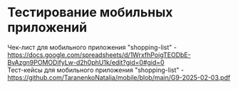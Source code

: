 # Тестирование мобильных приложений
Чек-лист для мобильного приложения "shopping-list" - https://docs.google.com/spreadsheets/d/1WrxfhPoigTEODbE-BvAzgn9POMODifyLw-d2h0phU1k/edit?gid=0#gid=0  
Тест-кейсы для мобильного приложения "shopping-list" - https://github.com/TaranenkoNatalia/mobile/blob/main/G9-2025-02-03.pdf  
